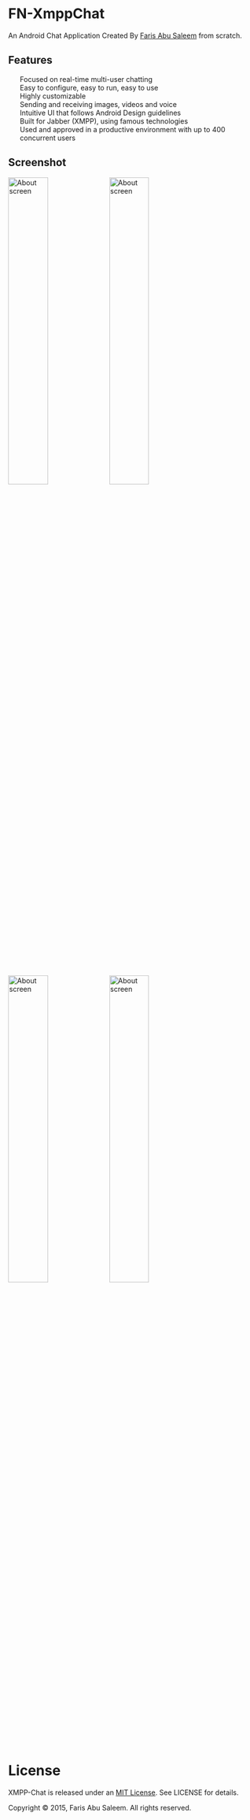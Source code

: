 FN-XmppChat
===========

An Android Chat Application Created By <a href ="http://goo.gl/eaohSg">Faris Abu Saleem</a> from scratch.

<h2>
<a id="user-content-features" class="anchor" href="#features" aria-hidden="true"><span class="octicon octicon-link">
</span></a>Features
</h2>

<ul class="task-list">
<li>Focused on real-time multi-user chatting</li>
<li>Easy to configure, easy to run, easy to use</li>
<li>Highly customizable</li>
<li>Sending and receiving images, videos and voice</li>
<li>Intuitive UI that follows Android Design guidelines</li>
<li>Built for Jabber (XMPP), using famous technologies</li>
<li>Used and approved in a productive environment with up to 400 concurrent users</li>
</ul>

<h2>
<a id="user-content-features" class="anchor" href="#features" aria-hidden="true"><span class="octicon octicon-link">
</span></a>Screenshot
</h2>


<div align="left">
     <img width="40%"  src="snapshots/device-2014-12-16-085212.png" alt="About screen" title="About screen"</img>
     <img width="40%"  src="snapshots/device-2014-12-15-1751371.png" alt="About screen" title="About screen"</img>

</div>

<br/><br/>

<div align="left">
    <img width="40%" src="snapshots/device-2014-12-15-175223.png" alt="About screen" title="About screen"</img>
     <img width="40%" src="snapshots/device-2014-12-15-175253.png" alt="About screen" title="About screen"</img>
</div>


<h1>License</h1>

XMPP-Chat is released under an <a href="http://opensource.org/licenses/MIT">MIT License</a>. See LICENSE for details.

Copyright © 2015, Faris Abu Saleem. All rights reserved.


